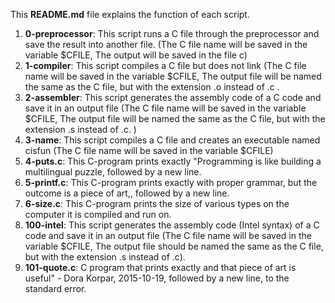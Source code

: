 This **README.md** file explains the function of each script.

1. **0-preprocessor**: This script runs a C file through the preprocessor and save the result into another file. (The C file name will be saved in the variable $CFILE, The output will be saved in the file c)
2. **1-compiler**: This script compiles a C file but does not link (The C file name will be saved in the variable $CFILE, The output file will be named the same as the C file, but with the extension .o instead of .c .
3. **2-assembler**: This script generates the assembly code of a C code and save it in an output file (The C file name will be saved in the variable $CFILE, The output file will be named the same as the C file, but with the extension .s instead of .c. ) 
4. **3-name**: This script compiles a C file and creates an executable named cisfun (The C file name will be saved in the variable $CFILE)
5. **4-puts.c**: This C-program prints exactly "Programming is like building a multilingual puzzle, followed by a new line.
6. **5-printf.c**: This C-program prints exactly with proper grammar, but the outcome is a piece of art,, followed by a new line.  
7. **6-size.c**: This C-program prints the size of various types on the computer it is compiled and run on.
8. **100-intel**: This script generates the assembly code (Intel syntax) of a C code and save it in an output file (The C file name will be saved in the variable $CFILE, The output file should be named the same as the C file, but with the extension .s instead of .c).
9. **101-quote.c**: C program that prints exactly and that piece of art is useful" - Dora Korpar, 2015-10-19, followed by a new line, to the standard error.
